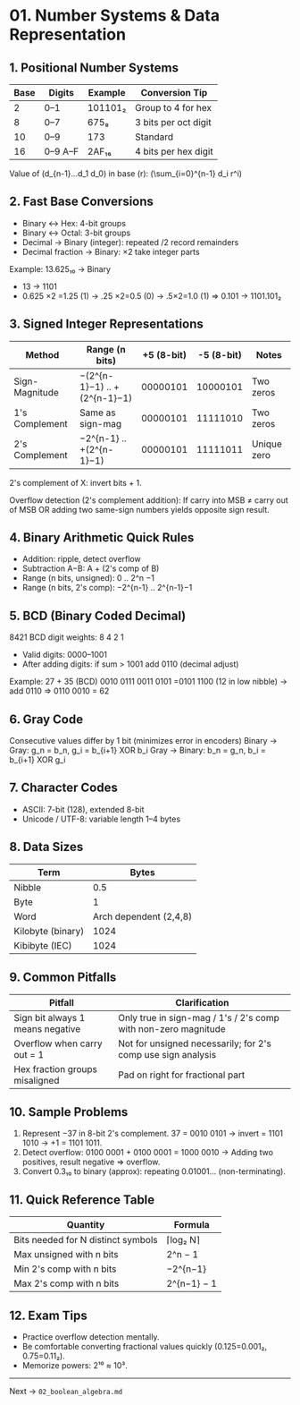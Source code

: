 # 01. Number Systems & Data Representation

## 1. Positional Number Systems
| Base | Digits | Example | Conversion Tip |
|------|--------|---------|----------------|
| 2 | 0–1 | 101101₂ | Group to 4 for hex |
| 8 | 0–7 | 675₈ | 3 bits per oct digit |
| 10 | 0–9 | 173 | Standard |
| 16 | 0–9 A–F | 2AF₁₆ | 4 bits per hex digit |

Value of \(d_{n-1}...d_1 d_0\) in base \(r\):  \(\sum_{i=0}^{n-1} d_i r^i\)

## 2. Fast Base Conversions
- Binary ↔ Hex: 4-bit groups
- Binary ↔ Octal: 3-bit groups
- Decimal → Binary (integer): repeated /2 record remainders
- Decimal fraction → Binary: ×2 take integer parts

Example: 13.625₁₀ → Binary
- 13 → 1101
- 0.625 ×2 =1.25 (1) → .25 ×2=0.5 (0) → .5×2=1.0 (1) ⇒ 0.101
→ 1101.101₂

## 3. Signed Integer Representations
| Method | Range (n bits) | +5 (8-bit) | -5 (8-bit) | Notes |
|--------|----------------|-----------|-----------|-------|
| Sign-Magnitude | −(2^{n-1}−1) .. +(2^{n-1}−1) | 00000101 | 10000101 | Two zeros |
| 1's Complement | Same as sign-mag | 00000101 | 11111010 | Two zeros |
| 2's Complement | −2^{n-1} .. +(2^{n-1}−1) | 00000101 | 11111011 | Unique zero |

2's complement of X: invert bits + 1.

Overflow detection (2's complement addition): If carry into MSB ≠ carry out of MSB OR adding two same-sign numbers yields opposite sign result.

## 4. Binary Arithmetic Quick Rules
- Addition: ripple, detect overflow
- Subtraction A−B: A + (2's comp of B)
- Range (n bits, unsigned): 0 .. 2^n −1
- Range (n bits, 2's comp): −2^{n-1} .. 2^{n-1}−1

## 5. BCD (Binary Coded Decimal)
8421 BCD digit weights: 8 4 2 1
- Valid digits: 0000–1001
- After adding digits: if sum > 1001 add 0110 (decimal adjust)

Example: 27 + 35 (BCD)
0010 0111
0011 0101
=0101 1100 (12 in low nibble) → add 0110 ⇒ 0110 0010 = 62

## 6. Gray Code
Consecutive values differ by 1 bit (minimizes error in encoders)
Binary → Gray: g_n = b_n, g_i = b_{i+1} XOR b_i
Gray → Binary: b_n = g_n, b_i = b_{i+1} XOR g_i

## 7. Character Codes
- ASCII: 7-bit (128), extended 8-bit
- Unicode / UTF-8: variable length 1–4 bytes

## 8. Data Sizes
| Term | Bytes |
|------|-------|
| Nibble | 0.5 | 
| Byte | 1 |
| Word | Arch dependent (2,4,8) |
| Kilobyte (binary) | 1024 |
| Kibibyte (IEC) | 1024 | 

## 9. Common Pitfalls
| Pitfall | Clarification |
|---------|--------------|
| Sign bit always 1 means negative | Only true in sign-mag / 1's / 2's comp with non-zero magnitude |
| Overflow when carry out = 1 | Not for unsigned necessarily; for 2's comp use sign analysis |
| Hex fraction groups misaligned | Pad on right for fractional part |

## 10. Sample Problems
1. Represent −37 in 8-bit 2's complement.
   37 = 0010 0101 → invert = 1101 1010 → +1 = 1101 1011.
2. Detect overflow: 0100 0001 + 0100 0001 = 1000 0010 → Adding two positives, result negative ⇒ overflow.
3. Convert 0.3₁₀ to binary (approx): repeating 0.01001… (non-terminating).

## 11. Quick Reference Table
| Quantity | Formula |
|----------|---------|
| Bits needed for N distinct symbols | ⌈log₂ N⌉ |
| Max unsigned with n bits | 2^n − 1 |
| Min 2's comp with n bits | −2^{n−1} |
| Max 2's comp with n bits | 2^{n−1} − 1 |

## 12. Exam Tips
- Practice overflow detection mentally.
- Be comfortable converting fractional values quickly (0.125=0.001₂, 0.75=0.11₂).
- Memorize powers: 2¹⁰ ≈ 10³.

---
Next → `02_boolean_algebra.md`
